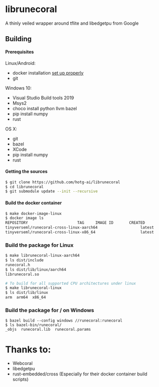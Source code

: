 # librunecoral

A thinly veiled wrapper around tflite and libedgetpu from Google


## Building

#### Prerequisites

Linux/Android:
* docker installation [set up properly](https://docs.docker.com/get-started/)
* git

Windows 10:
* Visual Studio Build tools 2019
* Msys2
* choco install python llvm bazel
* pip install numpy
* rust

OS X:
* git
* bazel
* XCode
* pip install numpy
* rust

#### Getting the sources
```bash
$ git clone https://github.com/hotg-ai/librunecoral
$ cd librunecoral
$ git submodule update --init --recursive
```

#### Build the docker container
```bash
$ make docker-image-linux
$ docker image ls
REPOSITORY                      TAG     IMAGE ID       CREATED         SIZE
tinyverseml/runecoral-cross-linux-aarch64                   latest         349cd3de00b3   2 days ago      2.9GB
tinyverseml/runecoral-cross-linux-x86_64                    latest         4f5fe19abfb7   2 days ago      2.73GB
```

### Build the package for Linux
```bash
$ make librunecoral-linux-aarch64
$ ls dist/include
runecoral.h
$ ls dist/lib/linux/aarch64
librunecoral.so

# To build for all supported CPU architectures under linux
$ make librunecoral-linux
$ ls dist/lib/linux
arm  arm64  x86_64
```

### Build the package for / on Windows
```
$ bazel build --config windows //runecoral:runecoral
$ ls bazel-bin/runecoral/
_objs  runecoral.lib  runecoral.params
```

# Thanks to:
* Webcoral
* libedgetpu
* rust-embedded/cross (Especially for their docker container build scripts)

